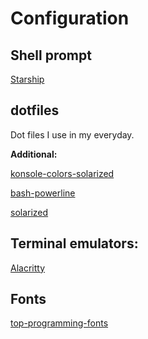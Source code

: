 # Configuration

## Shell prompt
[Starship](https://starship.rs/)

## dotfiles
Dot files I use in my everyday.

**Additional:**

[konsole-colors-solarized](https://github.com/phiggins/konsole-colors-solarized)

[bash-powerline](https://github.com/riobard/bash-powerline)

[solarized](https://github.com/altercation/solarized)


## Terminal emulators:
[Alacritty](https://github.com/jwilm/alacritty)

## Fonts
[top-programming-fonts](https://github.com/hbin/top-programming-fonts)

